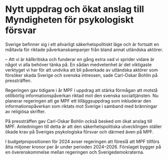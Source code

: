 # Nytt uppdrag och ökat anslag till Myndigheten för psykologiskt försvar

Sverige befinner sig i ett allvarligt säkerhetspolitiskt läge och är fortsatt en måltavla för riktade påverkanskampanjer från bland annat utländska aktörer.

– Att vi är källkritiska och funderar en gång extra vad vi sprider vidare är något vi alla behöver tänka på. En sådan medvetenhet är det viktigaste verktyget vi har för att undvika att bli påverkade av utländska aktörer som försöker skada Sverige och svenska intressen, sade Carl\-Oskar Bohlin på pressträffen.

Regeringen gav tidigare i år MPF i uppdrag att stärka förmågan att motstå otillbörlig informationspåverkan riktad mot den svenska socialtjänsten. Nu planerar regeringen att ge MPF ett tilläggsuppdrag som inkluderar den informationspåverkan som riktats mot Sverige i samband med bränningar av religiösa skrifter.

På pressträffen gav Carl\-Oskar Bohlin också besked om ökat anslag till MPF. Anledningen till detta är att den säkerhetspolitiska utvecklingen ställer ökade krav på Sveriges psykologiska försvar och därmed även på MPF.

I budgetpropositionen för 2024 avser regeringen att föreslå att MPF tillförs åtta miljoner kronor per år under perioden 2024–2026\. Förslaget bygger på en överenskommelse mellan regeringen och Sverigedemokraterna.

